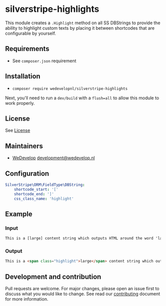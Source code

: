 # silverstripe-highlights
This module creates a `.Highlight` method on all SS DBStrings to provide the ability to highlight custom texts by placing it between shortcodes that are configurable by yourself.

## Requirements
* See `composer.json` requirement

## Installation
* `composer require wedevelopnl/silverstripe-highlights`

Next, you'll need to run a `dev/build` with a `flush=all` to allow this module to work properly.

## License
See [License](LICENSE)

## Maintainers
* [WeDevelop](https://www.wedevelop.nl/) <development@wedevelop.nl>

## Configuration
```yml
SilverStripe\ORM\FieldType\DBString:
    shortcode_start: '['
    shortcode_end: ']'
    css_class_name: 'highlight'
```

## Example
### Input
```html
This is a [large] content string which outputs HTML around the word 'large'.
```

### Output
```html
This is a <span class="highlight">large</span> content string which outputs HTML around the word 'large'.
```

## Development and contribution
Pull requests are welcome. For major changes, please open an issue first to discuss what you would like to change.
See read our [contributing](CONTRIBUTING.md) document for more information.
